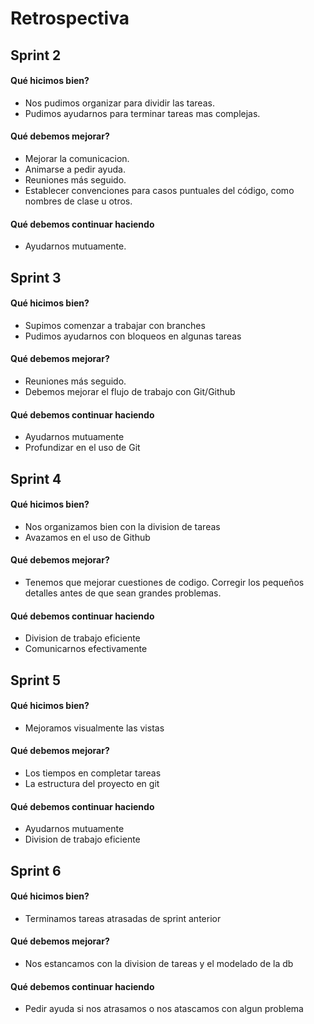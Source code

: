 # Retrospectiva

## Sprint 2

#### Qué hicimos bien?
- Nos pudimos organizar para dividir las tareas.
- Pudimos ayudarnos para terminar tareas mas complejas. 

#### Qué debemos mejorar?
- Mejorar la comunicacion.
- Animarse a pedir ayuda.
- Reuniones más seguido.
- Establecer convenciones para casos puntuales del código, como nombres de clase u otros. 

#### Qué debemos continuar haciendo 
- Ayudarnos mutuamente.


## Sprint 3

#### Qué hicimos bien?
- Supimos comenzar a trabajar con branches
- Pudimos ayudarnos con bloqueos en algunas tareas 

#### Qué debemos mejorar?
- Reuniones más seguido.
- Debemos mejorar el flujo de trabajo con Git/Github

#### Qué debemos continuar haciendo 
- Ayudarnos mutuamente
- Profundizar en el uso de Git
 

## Sprint 4

#### Qué hicimos bien?
- Nos organizamos bien con la division de tareas
- Avazamos en el uso de Github

#### Qué debemos mejorar?
- Tenemos que mejorar cuestiones de codigo. Corregir los pequeños detalles antes de que sean grandes problemas. 

#### Qué debemos continuar haciendo 
- Division de trabajo eficiente
- Comunicarnos efectivamente 


## Sprint 5

#### Qué hicimos bien?
- Mejoramos visualmente las vistas

#### Qué debemos mejorar?
- Los tiempos en completar tareas
- La estructura del proyecto en git

#### Qué debemos continuar haciendo 
- Ayudarnos mutuamente
- Division de trabajo eficiente

## Sprint 6

#### Qué hicimos bien?
- Terminamos tareas atrasadas de sprint anterior

#### Qué debemos mejorar?
- Nos estancamos con la division de tareas y el modelado de la db

#### Qué debemos continuar haciendo 
- Pedir ayuda si nos atrasamos o nos atascamos con algun problema
